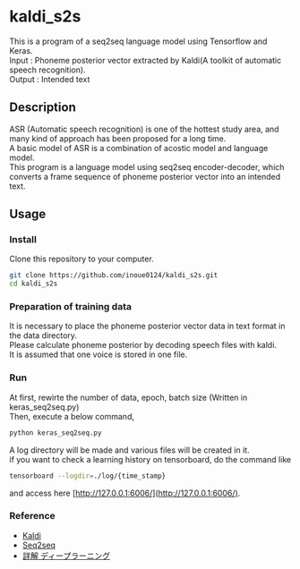 # kaldi_s2s
This is a program of a seq2seq language model using Tensorflow and Keras.  
Input : Phoneme posterior vector extracted by Kaldi(A toolkit of automatic speech recognition).  
Output : Intended text  

## Description
ASR (Automatic speech recognition) is one of the hottest study area, and many kind of approach has been proposed for a long time.  
A basic model of ASR is a combination of acostic model and language model.   
This program is a language model using seq2seq encoder-decoder, which converts a frame sequence of phoneme posterior vector into an intended text.  


## Usage
### Install
Clone this repository to your computer.

```sh
git clone https://github.com/inoue0124/kaldi_s2s.git
cd kaldi_s2s
```
###  Preparation of training data
It is necessary to place the phoneme posterior vector data in text format in the data directory.  
Please calculate phoneme posterior by decoding speech files with kaldi.  
It is assumed that one voice is stored in one file.  

### Run
At first, rewirte the number of data, epoch, batch size (Written in keras_seq2seq.py)  
Then, execute a below command,

```sh
python keras_seq2seq.py
```

A log directory will be made and various files will be created in it.  
if you want to check a learning history on tensorboard, do the command like
```sh
tensorboard --logdir=./log/{time_stamp}
```
and access here [http://127.0.0.1:6006/](http://127.0.0.1:6006/).  


### Reference
* [Kaldi](https://github.com/kaldi-asr/kaldi)
* [Seq2seq](https://github.com/udacity/deep-learning/blob/master/seq2seq/sequence_to_sequence_implementation.ipynb)
* [詳解 ディープラーニング](https://github.com/yusugomori/deeplearning-tensorflow-keras/tree/r1.4)


